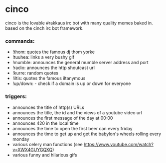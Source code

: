 # cinco
cinco is the lovable #rakkaus irc bot with many quality memes baked in. based on the cinch irc bot framework.

### commands:
* !thom: quotes the famous dj thom yorke
* !tuuhea: links a very bushy gif
* !mumble: announces the general mumble server address and port
* !radio: announces the http shoutcast url
* !kurre: random quotes
* !iltis: quotes the famous iltanymous
* !up/down: <domain> - check if a domain is up or down for everyone

### triggers:
* announces the title of http(s) URLs
* announces the title, the id and the views of a youtube video url
* announces the first message of the day at 00:00
* announces 420 in the local time
* announces the time to open the first beer can every friday
* announces the time to get up and get the babylon's wheels rolling every monday
* various celery man functions (see https://www.youtube.com/watch?v=XWX4GUYGQXQ)
* various funny and hilarious gifs

